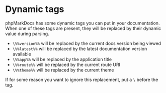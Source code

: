 # Dynamic tags

phpMarkDocs has some dynamic tags you can put in your documentation.
When one of these tags are present, they will be replaced by their dynamic value during parsing.

  - `\%%version%%` will be replaced by the current docs version being viewed
  - `\%%latest%%` will be replaced by the latest documentation version available
  - `\%%app%%` will be replaced by the application title
  - `\%%route%%` will be replaced by the current route URI
  - `\%%theme%%` will be replaced by the current theme

If for some reason you want to ignore this replacement, put a `\` before the tag.
